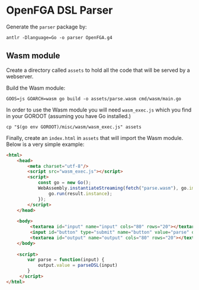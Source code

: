 # OpenFGA DSL Parser

Generate the `parser` package by:
```
antlr -Dlanguage=Go -o parser OpenFGA.g4
```


## Wasm module

Create a directory called `assets` to hold all the code that will be served by a webserver.

Build the Wasm module:
```
GOOS=js GOARCH=wasm go build -o assets/parse.wasm cmd/wasm/main.go
```

In order to use the Wasm module you will need `wasm_exec.js` which you find in your GOROOT (assuming you have Go installed.)
```
cp "$(go env GOROOT)/misc/wasm/wasm_exec.js" assets
```

Finally, create an `index.html` in `assets` that will import the Wasm module. Below is a very simple example:
```html
<html>
    <head>
        <meta charset="utf-8"/>
        <script src="wasm_exec.js"></script>
        <script>
            const go = new Go();
            WebAssembly.instantiateStreaming(fetch("parse.wasm"), go.importObject).then((result) => {
                go.run(result.instance);
            });
        </script>
    </head>
    
    <body>
         <textarea id="input" name="input" cols="80" rows="20"></textarea>
         <input id="button" type="submit" name="button" value="parse" onclick="parse(input.value)"/>
         <textarea id="output" name="output" cols="80" rows="20"></textarea>
    </body>
    
    <script>
        var parse = function(input) {
            output.value = parseDSL(input)
        }
     </script>
</html>
```
